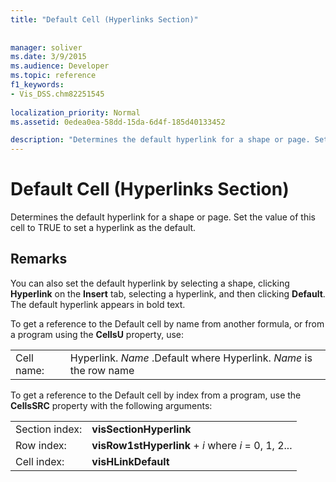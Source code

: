 ```yaml
---
title: "Default Cell (Hyperlinks Section)"
 
 
manager: soliver
ms.date: 3/9/2015
ms.audience: Developer
ms.topic: reference
f1_keywords:
- Vis_DSS.chm82251545
 
localization_priority: Normal
ms.assetid: 0edea0ea-58dd-15da-6d4f-185d40133452

description: "Determines the default hyperlink for a shape or page. Set the value of this cell to TRUE to set a hyperlink as the default."
---
```


# Default Cell (Hyperlinks Section)

Determines the default hyperlink for a shape or page. Set the value of this cell to TRUE to set a hyperlink as the default.
  
## Remarks

You can also set the default hyperlink by selecting a shape, clicking **Hyperlink** on the **Insert** tab, selecting a hyperlink, and then clicking **Default**. The default hyperlink appears in bold text.
  
To get a reference to the Default cell by name from another formula, or from a program using the **CellsU** property, use: 
  
|||
|:-----|:-----|
|Cell name:  <br/> |Hyperlink. *Name*  .Default           where Hyperlink. *Name*  is the row name  <br/> |
   
To get a reference to the Default cell by index from a program, use the **CellsSRC** property with the following arguments: 
  
|||
|:-----|:-----|
|Section index:  <br/> |**visSectionHyperlink** <br/> |
|Row index:  <br/> |**visRow1stHyperlink** +  *i*           where  *i*  = 0, 1, 2...  <br/> |
|Cell index:  <br/> |**visHLinkDefault** <br/> |
   

